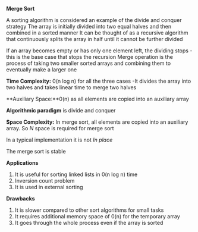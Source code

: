 **Merge Sort**

A sorting algorithm is considered an example of the divide and conquer strategy
The array is initially divided into two equal halves and then combined in a sorted manner
It can be thought of as a recursive algorithm that continuously splits the array in half until it cannot be further divided

If an array becomes empty or has only one element left, the dividing stops - this is the base case that stops the recursion
Merge operation is the process of taking two smaller sorted arrays and combining them to eventually make a larger one

**Time Complexity:** 0(n log n) for all the three cases
-It divides the array into two halves and takes linear time to merge two halves

**Auxiliary Space:**0(n) as all elements are copied into an auxiliary array

**Algorithmic paradigm** is divide and conquer

**Space Complexity:** In merge sort, all elements are copied into an auxiliary array. So *N* space is required for merge sort

In a typical implementation it is not *In place*

The merge sort is stable

**Applications**
1. It is useful for sorting linked lists in 0(n log n) time
2. Inversion count problem
3. It is used in external sorting

**Drawbacks**
1. It is slower compared to other sort algorithms for small tasks
2. It requires additional memory space of 0(n) for the temporary array
3. It goes through the whole process even if the array is sorted
